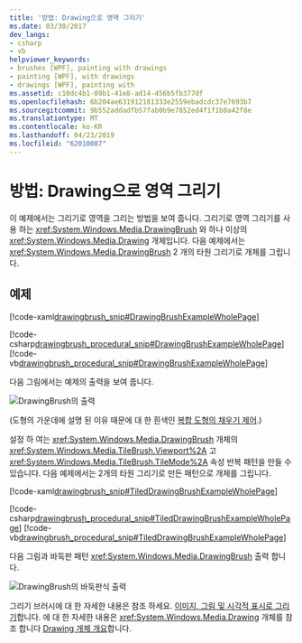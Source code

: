 ```yaml
---
title: '방법: Drawing으로 영역 그리기'
ms.date: 03/30/2017
dev_langs:
- csharp
- vb
helpviewer_keywords:
- brushes [WPF], painting with drawings
- painting [WPF], with drawings
- drawings [WPF], painting with
ms.assetid: c10dc4b1-09b1-41e8-ad14-456b5fb377df
ms.openlocfilehash: 6b204ae631912181333e2559ebadcdc37e7693b7
ms.sourcegitcommit: 9b552addadfb57fab0b9e7852ed4f1f1b8a42f8e
ms.translationtype: MT
ms.contentlocale: ko-KR
ms.lasthandoff: 04/23/2019
ms.locfileid: "62010087"
---
```

# <a name="how-to-paint-an-area-with-a-drawing"></a>방법: Drawing으로 영역 그리기
이 예제에서는 그리기로 영역을 그리는 방법을 보여 줍니다. 그리기로 영역 그리기를 사용 하는 <xref:System.Windows.Media.DrawingBrush> 와 하나 이상의 <xref:System.Windows.Media.Drawing> 개체입니다.   다음 예제에서는 <xref:System.Windows.Media.DrawingBrush> 2 개의 타원 그리기로 개체를 그립니다.  
  
## <a name="example"></a>예제  
 [!code-xaml[drawingbrush_snip#DrawingBrushExampleWholePage](~/samples/snippets/csharp/VS_Snippets_Wpf/drawingbrush_snip/CS/DrawingBrushExample.xaml#drawingbrushexamplewholepage)]  
  
 [!code-csharp[drawingbrush_procedural_snip#DrawingBrushExampleWholePage](~/samples/snippets/csharp/VS_Snippets_Wpf/drawingbrush_procedural_snip/CSharp/DrawingBrushExample.cs#drawingbrushexamplewholepage)]
 [!code-vb[drawingbrush_procedural_snip#DrawingBrushExampleWholePage](~/samples/snippets/visualbasic/VS_Snippets_Wpf/drawingbrush_procedural_snip/VisualBasic/DrawingBrushExample.vb#drawingbrushexamplewholepage)]  
  
 다음 그림에서는 예제의 출력을 보여 줍니다.  
  
 ![DrawingBrush의 출력](./media/graphicsmm-drawingbrush-simple.png "graphicsmm_drawingbrush_simple")  
  
 (도형의 가운데에 설명 된 이유 때문에 대 한 흰색인 [복합 도형의 채우기 제어](how-to-control-the-fill-of-a-composite-shape.md).)  
  
 설정 하 여는 <xref:System.Windows.Media.DrawingBrush> 개체의 <xref:System.Windows.Media.TileBrush.Viewport%2A> 고 <xref:System.Windows.Media.TileBrush.TileMode%2A> 속성 반복 패턴을 만들 수 있습니다. 다음 예제에서는 2개의 타원 그리기로 만든 패턴으로 개체를 그립니다.  
  
 [!code-xaml[drawingbrush_snip#TiledDrawingBrushExampleWholePage](~/samples/snippets/csharp/VS_Snippets_Wpf/drawingbrush_snip/CS/TiledDrawingBrushExample.xaml#tileddrawingbrushexamplewholepage)]  
  
 [!code-csharp[drawingbrush_procedural_snip#TiledDrawingBrushExampleWholePage](~/samples/snippets/csharp/VS_Snippets_Wpf/drawingbrush_procedural_snip/CSharp/TiledDrawingBrushExample.cs#tileddrawingbrushexamplewholepage)]
 [!code-vb[drawingbrush_procedural_snip#TiledDrawingBrushExampleWholePage](~/samples/snippets/visualbasic/VS_Snippets_Wpf/drawingbrush_procedural_snip/VisualBasic/TiledDrawingBrushExample.vb#tileddrawingbrushexamplewholepage)]  
  
 다음 그림과 바둑판 패턴 <xref:System.Windows.Media.DrawingBrush> 출력 합니다.  
  
 ![DrawingBrush의 바둑판식 출력](./media/graphicsmm-drawingbrush-tiled.png "graphicsmm_drawingbrush_tiled")  
  
 그리기 브러시에 대 한 자세한 내용은 참조 하세요. [이미지, 그림 및 시각적 표시로 그리기](painting-with-images-drawings-and-visuals.md)합니다. 에 대 한 자세한 내용은 <xref:System.Windows.Media.Drawing> 개체를 참조 합니다 [Drawing 개체 개요](drawing-objects-overview.md)합니다.
